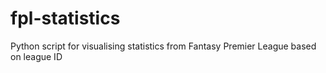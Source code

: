 # fpl-statistics
Python script for visualising statistics from Fantasy Premier League based on league ID
